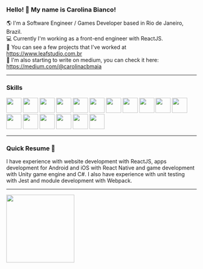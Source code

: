 ### Hello! 👋 My name is Carolina Bianco!

🌎 I'm a Software Engineer / Games Developer based in Rio de Janeiro, Brazil. </br>
💻 Currently I'm working as a front-end engineer with ReactJS. </br>
📝 You can see a few projects that I've worked at https://www.leafstudio.com.br </br>
📝 I'm also starting to write on medium, you can check it here: https://medium.com/@carolinacbmaia </br>

-----------------------------------

### Skills

<img src="https://cdn.jsdelivr.net/gh/devicons/devicon/icons/html5/html5-original.svg"  width="40" height="40"/> <img src="https://cdn.jsdelivr.net/gh/devicons/devicon/icons/css3/css3-original.svg" width="40" height="40"/> <img src="https://cdn.jsdelivr.net/gh/devicons/devicon/icons/javascript/javascript-original.svg" width="40" height="40" /> <img src="https://cdn.jsdelivr.net/gh/devicons/devicon/icons/typescript/typescript-original.svg" width="40" height="40" /> <img src="https://cdn.jsdelivr.net/gh/devicons/devicon/icons/react/react-original.svg"  width="40" height="40" /> <img src="https://cdn.jsdelivr.net/gh/devicons/devicon/icons/jest/jest-plain.svg" width="40" height="40" /> <img src="https://cdn.jsdelivr.net/gh/devicons/devicon/icons/webpack/webpack-original.svg" width="40" height="40" /> <img src="https://cdn.jsdelivr.net/gh/devicons/devicon/icons/nodejs/nodejs-original.svg" width="40" height="40" /> <img src="https://cdn.jsdelivr.net/gh/devicons/devicon/icons/nextjs/nextjs-original.svg" width="40" height="40" /> <img src="https://cdn.jsdelivr.net/gh/devicons/devicon/icons/git/git-original-wordmark.svg" width="40" height="40"/> <img src="https://cdn.jsdelivr.net/gh/devicons/devicon/icons/github/github-original-wordmark.svg"  width="40" height="40" /> <img src="https://cdn.jsdelivr.net/gh/devicons/devicon/icons/gitlab/gitlab-original-wordmark.svg" width="40" height="40" /> <img src="https://cdn.jsdelivr.net/gh/devicons/devicon/icons/csharp/csharp-original.svg" width="40" height="40" /> <img src="https://cdn.jsdelivr.net/gh/devicons/devicon/icons/unity/unity-original-wordmark.svg" width="40" height="40" /> <img src="https://cdn.jsdelivr.net/gh/devicons/devicon/icons/vscode/vscode-original-wordmark.svg" width="40" height="40" /> <img src="https://cdn.jsdelivr.net/gh/devicons/devicon/icons/android/android-original-wordmark.svg" width="40" height="40" /> <img src="https://cdn.jsdelivr.net/gh/devicons/devicon/icons/apple/apple-original.svg" width="40" height="40" />

-----------------------------------
### Quick Resume 📄

I have experience with website development with ReactJS, apps development for Android and iOS with React Native and game development with Unity game engine and C#. I also have experience with unit testing with Jest and module development with Webpack.

-----------------------------------
<div>
  <a href="https://github.com/Carol-Bianco">
  <img height="180em" src="https://github-readme-stats.vercel.app/api/top-langs/?username=Carol-Bianco&layout=compact&langs_count=7&theme=dracula"/>
 <!-- <img height="180em" src="https://github-readme-stats.vercel.app/api?username=Carol-Bianco&show_icons=true&theme=dracula&include_all_commits=true&count_private=true"/> -->
</div>
